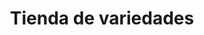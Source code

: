 ---
title: "Tienda de variedades"
url: /ciudad-satelite/tienda-de-variedades-calle-i/
shop: Lebensmittel
---